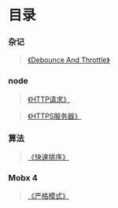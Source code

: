 # 目录

### 杂记
> [《Debounce And Throttle》](https://github.com/beverle-y/note/tree/master/debounce%20and%20throttle)

### node
> [《HTTP请求》](https://github.com/beverle-y/note/tree/master/node/httpRequest)

> [《HTTPS服务器》](https://github.com/beverle-y/note/tree/master/node/https)

### 算法
> [《快速排序》](https://github.com/beverle-y/note/tree/master/agorithm/quickSort)

### Mobx 4
> [《严格模式》](https://github.com/beverle-y/note/tree/master/mobx/configure)

